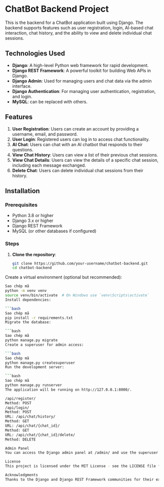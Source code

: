 # ChatBot Backend Project

This is the backend for a ChatBot application built using Django. The backend supports features such as user registration, login, AI-based chat interaction, chat history, and the ability to view and delete individual chat sessions.

## Technologies Used

- **Django**: A high-level Python web framework for rapid development.
- **Django REST Framework**: A powerful toolkit for building Web APIs in Django.
- **Django Admin**: Used for managing users and chat data via the admin interface.
- **Django Authentication**: For managing user authentication, registration, and login.
- **MySQL**: can be replaced with others.

## Features

1. **User Registration**: Users can create an account by providing a username, email, and password.
2. **User Login**: Registered users can log in to access chat functionality.
3. **AI Chat**: Users can chat with an AI chatbot that responds to their questions.
4. **View Chat History**: Users can view a list of their previous chat sessions.
5. **View Chat Details**: Users can view the details of a specific chat session, including each message exchanged.
6. **Delete Chat**: Users can delete individual chat sessions from their history.

## Installation

### Prerequisites

- Python 3.8 or higher
- Django 3.x or higher
- Django REST Framework
- MySQL (or other databases if configured)

### Steps

1. **Clone the repository**:
   ```bash
   git clone https://github.com/your-username/chatbot-backend.git
   cd chatbot-backend
Create a virtual environment (optional but recommended):

```bash
Sao chép mã
python -m venv venv
source venv/bin/activate  # On Windows use `venv\Scripts\activate`
Install dependencies:

```bash
Sao chép mã
pip install -r requirements.txt
Migrate the database:

```bash
Sao chép mã
python manage.py migrate
Create a superuser for admin access:

```bash
Sao chép mã
python manage.py createsuperuser
Run the development server:

```bash
Sao chép mã
python manage.py runserver
The application will be running on http://127.0.0.1:8000/.

/api/register/
Method: POST
/api/login/
Method: POST
URL: /api/chat/history/
Method: GET
URL: /api/chat/{chat_id}/
Method: GET
URL: /api/chat/{chat_id}/delete/
Method: DELETE

Admin Panel
You can access the Django admin panel at /admin/ and use the superuser credentials to log in and manage users and chats.

License
This project is licensed under the MIT License - see the LICENSE file for details.

Acknowledgments
Thanks to the Django and Django REST Framework communities for their excellent documentation and support.

